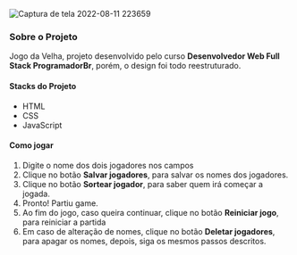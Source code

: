 ![Captura de tela 2022-08-11 223659](https://user-images.githubusercontent.com/59028003/191624173-e2806d8c-cc75-423c-bc70-05b328725607.png)

<h3>Sobre o Projeto</h3>

<p> Jogo da Velha, projeto desenvolvido pelo curso <strong>Desenvolvedor Web Full Stack ProgramadorBr</strong>, porém, o design foi todo reestruturado.</p>

<h4>Stacks do Projeto</h4>

<ul> 
 
 <li>HTML</li>
 <li>CSS</li>
 <li>JavaScript</li>
 
 </ul>
 
 <h4>Como jogar</h4>
 
 <ol>
 
 <li>Digite o nome dos dois jogadores nos campos</li>
 <li>Clique no botão <strong>Salvar jogadores</strong>, para salvar os nomes dos jogadores.</li>
 <li>Clique no botão <strong>Sortear jogador</strong>, para saber quem irá começar a jogada.</li>
 <li>Pronto! Partiu game.</li>
 <li>Ao fim do jogo, caso queira continuar, clique no botão <strong>Reiniciar jogo</strong>, para reiniciar a partida</li>
 <li>Em caso de alteração de nomes, clique no botão <strong>Deletar jogadores</strong>, para apagar os nomes, depois, siga os mesmos passos descritos.</li>
 
 </ol>

